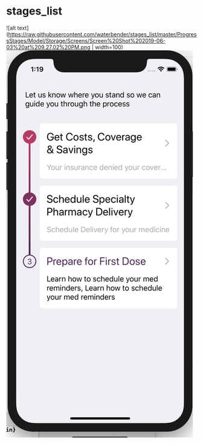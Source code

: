 # stages_list
![alt text](https://raw.githubusercontent.com/waterbender/stages_list/master/ProgressStages/Model/Storage/Screens/Screen%20Shot%202019-06-03%20at%209.27.02%20PM.png | width=100)
![alt text](https://raw.githubusercontent.com/waterbender/stages_list/master/ProgressStages/Model/Storage/Screens/Screen%20Shot%202019-06-04%20at%201.19.38%20AM.png)
